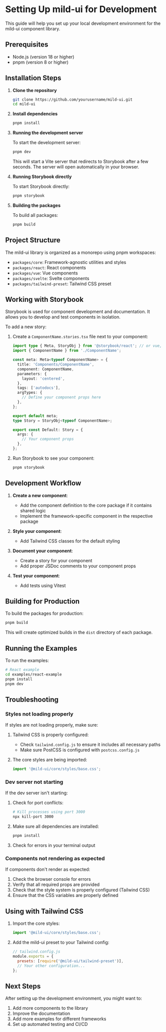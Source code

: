 # Setting Up mild-ui for Development

This guide will help you set up your local development environment for the mild-ui component library.

## Prerequisites

- Node.js (version 18 or higher)
- pnpm (version 8 or higher)

## Installation Steps

1. **Clone the repository**
   ```bash
   git clone https://github.com/yourusername/mild-ui.git
   cd mild-ui
   ```

2. **Install dependencies**
   ```bash
   pnpm install
   ```

3. **Running the development server**

   To start the development server:
   ```bash
   pnpm dev
   ```
   This will start a Vite server that redirects to Storybook after a few seconds. The server will open automatically in your browser.

4. **Running Storybook directly**

   To start Storybook directly:
   ```bash
   pnpm storybook
   ```

5. **Building the packages**

   To build all packages:
   ```bash
   pnpm build
   ```

## Project Structure

The mild-ui library is organized as a monorepo using pnpm workspaces:

- `packages/core`: Framework-agnostic utilities and styles
- `packages/react`: React components
- `packages/vue`: Vue components
- `packages/svelte`: Svelte components
- `packages/tailwind-preset`: Tailwind CSS preset

## Working with Storybook

Storybook is used for component development and documentation. It allows you to develop and test components in isolation.

To add a new story:

1. Create a `ComponentName.stories.tsx` file next to your component:
   ```typescript
   import type { Meta, StoryObj } from '@storybook/react'; // or vue, svelte
   import { ComponentName } from './ComponentName';

   const meta: Meta<typeof ComponentName> = {
     title: 'Components/ComponentName',
     component: ComponentName,
     parameters: {
       layout: 'centered',
     },
     tags: ['autodocs'],
     argTypes: {
       // Define your component props here
     },
   };

   export default meta;
   type Story = StoryObj<typeof ComponentName>;

   export const Default: Story = {
     args: {
       // Your component props
     },
   };
   ```

2. Run Storybook to see your component:
   ```bash
   pnpm storybook
   ```

## Development Workflow

1. **Create a new component**:
   - Add the component definition to the core package if it contains shared logic
   - Implement the framework-specific component in the respective package

2. **Style your component**:
   - Add Tailwind CSS classes for the default styling

3. **Document your component**:
   - Create a story for your component
   - Add proper JSDoc comments to your component props

4. **Test your component**:
   - Add tests using Vitest

## Building for Production

To build the packages for production:

```bash
pnpm build
```

This will create optimized builds in the `dist` directory of each package.

## Running the Examples

To run the examples:

```bash
# React example
cd examples/react-example
pnpm install
pnpm dev
```

## Troubleshooting

### Styles not loading properly

If styles are not loading properly, make sure:

1. Tailwind CSS is properly configured:
   - Check `tailwind.config.js` to ensure it includes all necessary paths
   - Make sure PostCSS is configured with `postcss.config.js`

2. The core styles are being imported:
   ```typescript
   import '@mild-ui/core/styles/base.css';
   ```

### Dev server not starting

If the dev server isn't starting:

1. Check for port conflicts:
   ```bash
   # Kill processes using port 3000
   npx kill-port 3000
   ```

2. Make sure all dependencies are installed:
   ```bash
   pnpm install
   ```

3. Check for errors in your terminal output

### Components not rendering as expected

If components don't render as expected:

1. Check the browser console for errors
2. Verify that all required props are provided
3. Check that the style system is properly configured (Tailwind CSS)
4. Ensure that the CSS variables are properly defined

## Using with Tailwind CSS

1. Import the core styles:
   ```typescript
   import '@mild-ui/core/styles/base.css';
   ```

2. Add the mild-ui preset to your Tailwind config:
   ```javascript
   // tailwind.config.js
   module.exports = {
     presets: [require('@mild-ui/tailwind-preset')],
     // Your other configuration...
   };
   ```

## Next Steps

After setting up the development environment, you might want to:

1. Add more components to the library
2. Improve the documentation
3. Add more examples for different frameworks
4. Set up automated testing and CI/CD